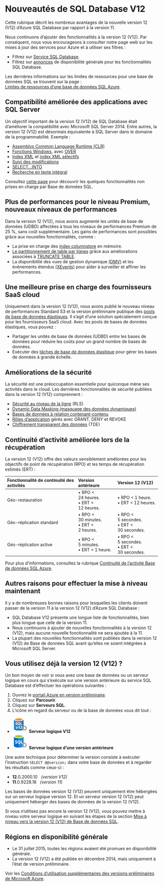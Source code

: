 <properties 
	pageTitle="Nouveautés de SQL Database V12 | Microsoft Azure" 
	description="Explique pourquoi les systèmes d’entreprise qui utilisent Azure SQL Database dans le cloud profitent de la mise à niveau vers la version 12 (V12)." 
	services="sql-database" 
	documentationCenter="" 
	authors="MightyPen" 
	manager="jeffreyg" 
	editor=""/>


<tags 
	ms.service="sql-database" 
	ms.workload="data-management" 
	ms.tgt_pltfrm="na" 
	ms.devlang="na" 
	ms.topic="get-started-article" 
	ms.date="08/10/2015" 
	ms.author="genemi"/>


# Nouveautés de SQL Database V12


Cette rubrique décrit les nombreux avantages de la nouvelle version 12 (V12) d’Azure SQL Database par rapport à la version 11.


Nous continuons d’ajouter des fonctionnalités à la version 12 (V12). Par conséquent, nous vous encourageons à consulter notre page web sur les mises à jour des services pour Azure et à utiliser ses filtres :


- Filtrez sur [Service SQL Database](http://azure.microsoft.com/updates/?service=sql-database).
- Filtrez sur [annonces](http://azure.microsoft.com/updates/?service=sql-database&update-type=general-availability) de disponibilité générale pour les fonctionnalités SQL Database.


Les dernières informations sur les limites de ressources pour une base de données SQL se trouvent sur la page :<br/>[Limites de ressources d’une base de données SQL Azure](sql-database-resource-limits.md).


## Compatibilité améliorée des applications avec SQL Server


Un objectif important de la version 12 (V12) de SQL Database était d’améliorer la compatibilité avec Microsoft SQL Server 2014. Entre autres, la version 12 (V12) est désormais équivalente à SQL Server dans le domaine de la programmabilité. Exemple :


- [Assemblys Common Language Runtime (CLR)](http://msdn.microsoft.com/library/ms189524.aspx)
- [Fonctions Windows](https://msdn.microsoft.com/library/bb934097.aspx), avec [OVER](http://msdn.microsoft.com/library/ms189461.aspx) 
- [Index XML](https://msdn.microsoft.com/library/bb934097.aspx) et [index XML sélectifs](http://msdn.microsoft.com/library/jj670104.aspx)
- [Suivi des modifications](http://msdn.microsoft.com/library/bb933875.aspx)
- [SELECT...INTO](http://msdn.microsoft.com/library/ms188029.aspx)
- [Recherche en texte intégral](http://msdn.microsoft.com/library/ms142571.aspx)


Consultez [cette page](http://msdn.microsoft.com/library/azure/ee336281.aspx) pour découvrir les quelques fonctionnalités non prises en charge par Base de données SQL.


## Plus de performances pour le niveau Premium, nouveaux niveaux de performances


Dans la version 12 (V12), nous avons augmenté les unités de base de données (UDBD) affectées à tous les niveaux de performances Premium de 25 %, sans coût supplémentaire. Les gains de performances sont possibles grâce aux nouvelles fonctionnalités, comme :


- La prise en charge des [index columnstore](http://msdn.microsoft.com/library/gg492153.aspx) en mémoire.
- [Le partitionnement de table par lignes](http://msdn.microsoft.com/library/ms187802.aspx) grâce aux améliorations associées à [TRUNCATE TABLE](http://msdn.microsoft.com/library/ms177570.aspx).
- La disponibilité des vues de gestion dynamique [(DMV)](http://msdn.microsoft.com/library/ms188754.aspx) et les événements étendus [(XEvents)](https://msdn.microsoft.com/library/bb630282.aspx) pour aider à surveiller et affiner les performances.


## Une meilleure prise en charge des fournisseurs SaaS cloud


Uniquement dans la version 12 (V12), nous avons publié le nouveau niveau de performances Standard S3 et la version préliminaire publique des [pools de base de données élastiques](sql-database-elastic-pool.md). Il s’agit d’une solution spécialement conçue pour les fournisseurs SaaS cloud. Avec les pools de bases de données élastiques, vous pouvez :


- Partager les unités de base de données (UDBD) entre les bases de données pour réduire les coûts pour un grand nombre de bases de données.
- Exécuter des [tâches de base de données élastique](sql-database-elastic-jobs-overview.md) pour gérer les bases de données à grande échelle.


## Améliorations de la sécurité


La sécurité est une préoccupation essentielle pour quiconque mène ses activités dans le cloud. Les dernières fonctionnalités de sécurité publiées dans la version 12 (V12) comprennent :


- [Sécurité au niveau de la ligne](http://msdn.microsoft.com/library/dn765131.aspx) (RLS)
- [Dynamic Data Masking (masquage des données dynamiques)](sql-database-dynamic-data-masking-get-started.md)
- [Bases de données à relation contenant-contenu](http://msdn.microsoft.com/library/azure/ff394108.aspx)
- [Rôles d’application](http://msdn.microsoft.com/library/ms190998.aspx) gérés avec GRANT, DENY et REVOKE
- [Chiffrement transparent des données](http://msdn.microsoft.com/library/0bf7e8ff-1416-4923-9c4c-49341e208c62.aspx) (TDE)


## Continuité d’activité améliorée lors de la récupération


La version 12 (V12) offre des valeurs sensiblement améliorées pour les objectifs de point de récupération (RPO) et les temps de récupération estimés (ERT) :


| Fonctionnalité de continuité des activités | Version antérieure | Version 12 (V12) |
| :-- | :-- | :-- |
| Géo-restauration | • RPO < 24 heures.<br/>• ERT < 12 heures. | • RPO < 1 heure.<br/>• ERT < 12 heures. |
| Géo-réplication standard | • RPO < 30 minutes.<br/>• ERT < 2 heures. | • RPO < 5 secondes.<br/>• ERT < 30 secondes. |
| Géo-réplication active | • RPO < 5 minutes.<br/>• ERT < 1 heure. | • RPO < 5 secondes.<br/>• ERT < 30 secondes. |


Pour plus d’informations, consultez la rubrique [Continuité de l’activité Base de données SQL Azure](https://msdn.microsoft.com/library/azure/hh852669.aspx).


## Autres raisons pour effectuer la mise à niveau maintenant


Il y a de nombreuses bonnes raisons pour lesquelles les clients doivent passer de la version 11 à la version 12 (V12) d’Azure SQL Database :


- SQL Database V12 présente une longue liste de fonctionnalités, bien plus longue que celle de la version 11.
- Nous continuons à ajouter de nouvelles fonctionnalités à la version 12 (V12), mais aucune nouvelle fonctionnalité ne sera ajoutée à la 11.
- La plupart des nouvelles fonctionnalités sont publiées dans la version 12 (V12) de Base de données SQL avant qu’elles ne soient intégrées à Microsoft SQL Server.


## Vous utilisez déjà la version 12 (V12) ?


Un bon moyen de voir si vous avez une base de données ou un serveur logique en cours qui s’exécute sur une version antérieure du service SQL Database est d’effectuer les opérations suivantes :


1. Ouvrez le [portail Azure en version préliminaire](http://portal.azure.com/).
2. Cliquez sur **Parcourir**.
3. Cliquez sur **Serveurs SQL**.
4. L’icône en regard du serveur ou de la base de données vous dit tout :
 - ![Icône d’un serveur version 12](./media/sql-database-v12-whats-new/v12_icon.png) **Serveur logique V12**
 - ![Icône d’un serveur de version antérieure](./media/sql-database-v12-whats-new/earlier_icon.png) **Serveur logique d’une version antérieure**


Une autre technique pour déterminer la version consiste à exécuter l’instruction `SELECT @@version;` dans votre base de données et à regarder les résultats comme ceux-ci :


- **12**.0.2000.10 &nbsp; *(version V12)*
- **11**.0.9228.18 &nbsp; *(version 11)*


Les bases de données version 12 (V12) peuvent uniquement être hébergées sur un serveur logique version 12. Et un serveur version 12 (V12) peut uniquement héberger des bases de données de la version 12 (V12).


Si vous n’utilisez pas encore la version 12 (V12), vous pouvez mettre à niveau votre serveur logique en suivant les étapes de la section [Mise à niveau vers la version 12 (V12) de Base de données SQL](sql-database-v12-upgrade.md).


## <a name="V12AzureSqlDbPreviewGaTable"></a>Régions en disponibilité générale


- Le 31 juillet 2015, toutes les régions avaient été promues en disponibilité générale.
- La version 12 (V12) a été publiée en décembre 2014, mais uniquement à l’état de version préliminaire.

Voir les [Conditions d’utilisation supplémentaires des versions préliminaires de Microsoft Azure](http://azure.microsoft.com/support/legal/preview-supplemental-terms/).

<!---HONumber=August15_HO7-->